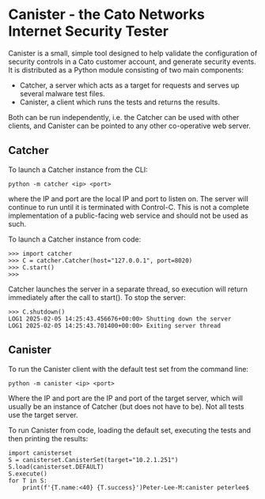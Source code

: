 # Canister - the Cato Networks Internet Security Tester

Canister is a small, simple tool designed to help validate the configuration of security controls in a Cato customer account, and generate security events. It is distributed as a Python module consisting of two main components:

* Catcher, a server which acts as a target for requests and serves up several malware test files.
* Canister, a client which runs the tests and returns the results.

Both can be run independently, i.e. the Catcher can be used with other clients, and Canister can be pointed to any other co-operative web server.

## Catcher

To launch a Catcher instance from the CLI:

```
python -m catcher <ip> <port>
```

where the IP and port are the local IP and port to listen on. The server will continue to run until it is terminated with Control-C. This is not a complete implementation of a public-facing web service and should not be used as such.

To launch a Catcher instance from code:

```
>>> import catcher
>>> C = catcher.Catcher(host="127.0.0.1", port=8020)
>>> C.start()
>>>
```

Catcher launches the server in a separate thread, so execution will return immediately after the call to start(). To stop the server:

```
>>> C.shutdown()
LOG1 2025-02-05 14:25:43.456676+00:00> Shutting down the server
LOG1 2025-02-05 14:25:43.701400+00:00> Exiting server thread
```

## Canister

To run the Canister client with the default test set from the command line:

```
python -m canister <ip> <port>
```

Where the IP and port are the IP and port of the target server, which will usually be an instance of Catcher (but does not have to be). Not all tests use the target server.

To run Canister from code, loading the default set, executing the tests and then printing the results:

```
import canisterset
S = canisterset.CanisterSet(target="10.2.1.251")
S.load(canisterset.DEFAULT)
S.execute()
for T in S:
	print(f'{T.name:<40} {T.success}')Peter-Lee-M:canister peterlee$ 
```
